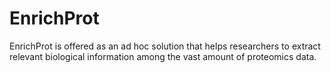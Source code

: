 # EnrichProt
EnrichProt is offered as an ad hoc solution that helps researchers to extract relevant biological information among the vast amount of proteomics data.
